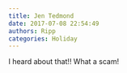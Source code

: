 ```yaml
---
title: Jen Tedmond
date: 2017-07-08 22:54:49
authors: Ripp
categories: Holiday
---
```


 I heard about that!!
What a scam!